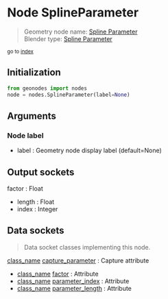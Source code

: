 
# Node SplineParameter

> Geometry node name: [Spline Parameter](https://docs.blender.org/manual/en/latest/modeling/geometry_nodes/material/spline_parameter.html)<br>
  Blender type: [Spline Parameter](https://docs.blender.org/api/current/bpy.types.GeometryNodeSplineParameter.html)
  
<sub>go to [index](/docs/index.md)</sub>

## Initialization

```python
from geonodes import nodes
node = nodes.SplineParameter(label=None)
```



## Arguments


### Node label

- label : Geometry node display label (default=None)

## Output sockets

factor : Float
- length : Float
- index : Integer

## Data sockets

> Data socket classes implementing this node.
  
[class_name](docs/sockets/Spline.md) [capture_parameter](docs/sockets/Spline.md#capture_parameter) : Capture attribute
- [class_name](docs/sockets/Spline.md) [factor](docs/sockets/Spline.md#factor) : Attribute
- [class_name](docs/sockets/Spline.md) [parameter_index](docs/sockets/Spline.md#parameter_index) : Attribute
- [class_name](docs/sockets/Spline.md) [parameter_length](docs/sockets/Spline.md#parameter_length) : Attribute
  
